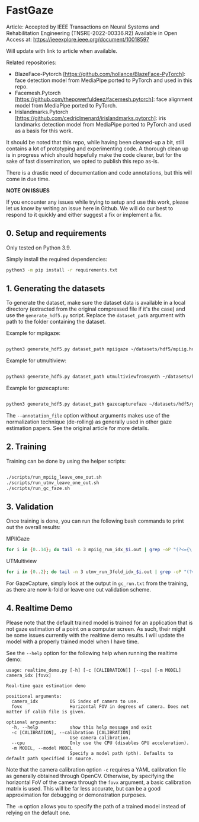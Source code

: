 # FastGaze

Article: Accepted by IEEE Transactions on Neural Systems and Rehabilitation Engineering (TNSRE-2022-00336.R2)
Available in Open Access at: https://ieeexplore.ieee.org/document/10018597

Will update with link to article when available.

Related repositories:

- BlazeFace-Pytorch [https://github.com/hollance/BlazeFace-PyTorch]: face detection model from MediaPipe ported to PyTorch and used in this repo.
- Facemesh.Pytorch [https://github.com/thepowerfuldeez/facemesh.pytorch]: face alignment model from MediaPipe ported to PyTorch.
- Irislandmarks.Pytorch [https://github.com/cedriclmenard/irislandmarks.pytorch]: iris landmarks detection model from MediaPipe ported to PyTorch and used as a basis for this work.

It should be noted that this repo, while having been cleaned-up a bit, still contains a lot of prototyping and experimenting code. A thorough clean up is in progress which should hopefully make the code clearer, but for the sake of fast dissemination, we opted to publish this repo as-is. 

There is a drastic need of documentation and code annotations, but this will come in due time.

**NOTE ON ISSUES**

If you encounter any issues while trying to setup and use this work, please let us know by writing an issue here in Github. We will do our best to respond to it quickly and either suggest a fix or implement a fix.

## 0. Setup and requirements

Only tested on Python 3.9.

Simply install the required dependencies:

```bash
python3 -m pip install -r requirements.txt
```

## 1. Generating the datasets

To generate the dataset, make sure the dataset data is available in a local directory (extracted from the original compressed file if it's the case) and use the `generate_hdf5.py` script. Replace the `dataset_path` argument with path to the folder containing the dataset.

Example for mpiigaze:

```bash

python3 generate_hdf5.py dataset_path mpiigaze ~/datasets/hdf5/mpiig.hdf5 --annotation_file --undistort

```

Example for utmultiview:

```bash

python3 generate_hdf5.py dataset_path utmultiviewfromsynth ~/datasets/hdf5/utmvfromsynth.hdf5 --annotation_file --undistort

```

Example for gazecapture:

```bash

python3 generate_hdf5.py dataset_path gazecapturefaze ~/datasets/hdf5/gc.hdf5 --annotation_file --undistort

```

The `--annotation_file` option without arguments makes use of the normalization technique (de-rolling) as generally used in other gaze estimation papers. See the original article for more details.

## 2. Training

Training can be done by using the helper scripts:

```bash

./scripts/run_mpiig_leave_one_out.sh
./scripts/run_utmv_leave_one_out.sh
./scripts/run_gc_faze.sh
```


## 3. Validation
Once training is done, you can run the following bash commands to print out the overall results:

MPIIGaze
```bash
for i in {0..14}; do tail -n 3 mpiig_run_idx_$i.out | grep -oP "(?<={\'test_error\': )[+-]?([0-9]*[.])?[0-9]+(?=, )"; done
```

UTMultiview
```bash
for i in {0..2}; do tail -n 3 utmv_run_3fold_idx_$i.out | grep -oP "(?<={\'test_error\': )[+-]?([0-9]*[.])?[0-9]+(?=, )"; done
```

For GazeCapture, simply look at the output in `gc_run.txt` from the training, as there are now k-fold or leave one out validation scheme.

## 4. Realtime Demo

Please note that the default trained model is trained for an application that is not gaze estimation of a point on a computer screen. As such, their might be some issues currently with the realtime demo results. I will update the model with a properly trained model when I have time.

See the `--help` option for the following help when running the realtime demo:

```
usage: realtime_demo.py [-h] [-c [CALIBRATION]] [--cpu] [-m MODEL] camera_idx [fovx]

Real-time gaze estimation demo

positional arguments:
  camera_idx            OS index of camera to use.
  fovx                  Horizontal FOV in degrees of camera. Does not matter if calib file is given.

optional arguments:
  -h, --help            show this help message and exit
  -c [CALIBRATION], --calibration [CALIBRATION]
                        Use camera calibration.
  --cpu                 Only use the CPU (disables GPU acceleration).
  -m MODEL, --model MODEL
                        Specify a model path (pth). Defaults to default path specified in source.
```

Note that the camera calibration option `-c` requires a YAML calibration file as generally obtained through OpenCV. Otherwise, by specifying the horizontal FoV of the camera through the `fovx` argument, a basic calibration matrix is used. This will be far less accurate, but can be a good approximation for debugging or demonstration purposes.

The `-m` option allows you to specify the path of a trained model instead of relying on the default one.

